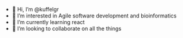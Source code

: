- 👋 Hi, I’m @kuffelgr
- 👀 I’m interested in Agile software development and bioinformatics
- 🌱 I’m currently learning react
- 💞️ I’m looking to collaborate on all the things

